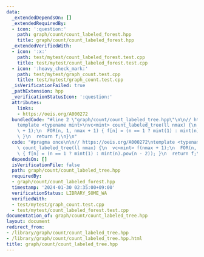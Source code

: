 ```yaml
---
data:
  _extendedDependsOn: []
  _extendedRequiredBy:
  - icon: ':question:'
    path: graph/count/count_labeled_forest.hpp
    title: graph/count/count_labeled_forest.hpp
  _extendedVerifiedWith:
  - icon: ':x:'
    path: test/mytest/count_labeled_forest.test.cpp
    title: test/mytest/count_labeled_forest.test.cpp
  - icon: ':heavy_check_mark:'
    path: test/mytest/graph_count.test.cpp
    title: test/mytest/graph_count.test.cpp
  _isVerificationFailed: true
  _pathExtension: hpp
  _verificationStatusIcon: ':question:'
  attributes:
    links:
    - https://oeis.org/A000272
  bundledCode: "#line 2 \"graph/count/count_labeled_tree.hpp\"\n\n// https://oeis.org/A000272\n\
    template <typename mint>\nvc<mint> count_labeled_tree(ll nmax) {\n  vc<mint> f(nmax\
    \ + 1);\n  FOR(n, 1, nmax + 1) { f[n] = (n == 1 ? mint(1) : mint(n).pow(n - 2));\
    \ }\n  return f;\n}\n"
  code: "#pragma once\n\n// https://oeis.org/A000272\ntemplate <typename mint>\nvc<mint>\
    \ count_labeled_tree(ll nmax) {\n  vc<mint> f(nmax + 1);\n  FOR(n, 1, nmax + 1)\
    \ { f[n] = (n == 1 ? mint(1) : mint(n).pow(n - 2)); }\n  return f;\n}"
  dependsOn: []
  isVerificationFile: false
  path: graph/count/count_labeled_tree.hpp
  requiredBy:
  - graph/count/count_labeled_forest.hpp
  timestamp: '2024-01-30 02:35:00+09:00'
  verificationStatus: LIBRARY_SOME_WA
  verifiedWith:
  - test/mytest/graph_count.test.cpp
  - test/mytest/count_labeled_forest.test.cpp
documentation_of: graph/count/count_labeled_tree.hpp
layout: document
redirect_from:
- /library/graph/count/count_labeled_tree.hpp
- /library/graph/count/count_labeled_tree.hpp.html
title: graph/count/count_labeled_tree.hpp
---
```

